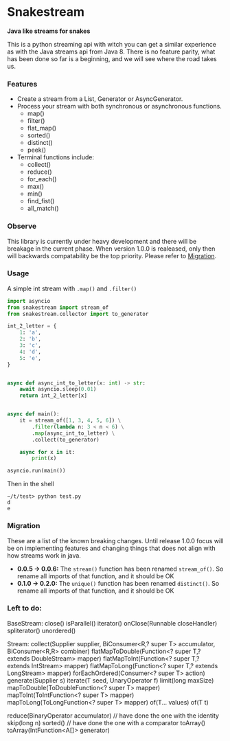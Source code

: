 # Snakestream
**Java like streams for snakes**

This is a python streaming api with witch you can get a similar experience as with the Java streams api from Java 8. There is no feature parity, what has been done so far is a beginning, and we will see where the road takes us.

### Features
- Create a stream from a List, Generator or AsyncGenerator.
- Process your stream with both synchronous or asynchronous functions.
	- map()
	- filter()
	- flat_map()
    - sorted()
    - distinct()
    - peek()
- Terminal functions include:
	- collect()
	- reduce()
    - for_each()
    - max()
    - min()
    - find_fist()
    - all_match()

### Observe
This library is currently under heavy development and there will be breakage in the current phase. When version 1.0.0 is realeased, only then will backwards compatability be the top priority. Please refer to [Migration](#migration).


### Usage
A simple int stream with `.map()` and `.filter()`
```python
import asyncio
from snakestream import stream_of
from snakestream.collector import to_generator

int_2_letter = {
    1: 'a',
    2: 'b',
    3: 'c',
    4: 'd',
    5: 'e',
}


async def async_int_to_letter(x: int) -> str:
    await asyncio.sleep(0.01)
    return int_2_letter[x]


async def main():
    it = stream_of([1, 3, 4, 5, 6]) \
        .filter(lambda n: 3 < n < 6) \
        .map(async_int_to_letter) \
        .collect(to_generator)

    async for x in it:
        print(x)

asyncio.run(main())

```
Then in the shell
```shell
~/t/test> python test.py
d
e
```

### Migration
These are a list of the known breaking changes. Until release 1.0.0 focus will be on implementing features and changing things that does not align with how streams work in java.
- **0.0.5 -> 0.0.6:** The `stream()` function has been renamed `stream_of()`. So rename all imports of that function, and it should be OK
- **0.1.0 -> 0.2.0:** The `unique()` function has been renamed `distinct()`. So rename all imports of that function, and it should be OK

### Left to do:

BaseStream:
close()
isParallel()
iterator()
onClose(Runnable closeHandler)
spliterator()
unordered()

Stream:
collect(Supplier<R> supplier, BiConsumer<R,? super T> accumulator, BiConsumer<R,R> combiner)
flatMapToDouble(Function<? super T,? extends DoubleStream> mapper)
flatMapToInt(Function<? super T,? extends IntStream> mapper)
flatMapToLong(Function<? super T,? extends LongStream> mapper)
forEachOrdered(Consumer<? super T> action)
generate(Supplier<T> s)
iterate(T seed, UnaryOperator<T> f)
limit(long maxSize)
mapToDouble(ToDoubleFunction<? super T> mapper)
mapToInt(ToIntFunction<? super T> mapper)
mapToLong(ToLongFunction<? super T> mapper)
of(T... values)
of(T t)

reduce(BinaryOperator<T> accumulator) // have done the one with the identity
skip(long n)
sorted() // have done the one with a comparator
toArray()
toArray(IntFunction<A[]> generator)
